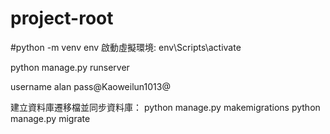 # project-root

#python -m venv env
啟動虛擬環境:
env\Scripts\activate

python manage.py runserver

username alan
pass@Kaoweilun1013@

建立資料庫遷移檔並同步資料庫：
python manage.py makemigrations
python manage.py migrate